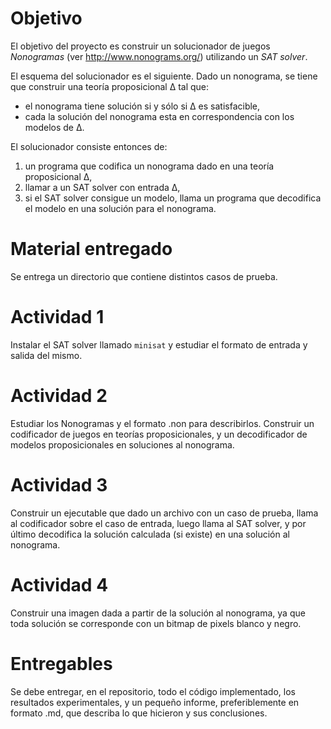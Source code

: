 # Objetivo

El objetivo del proyecto es construir un solucionador de juegos *Nonogramas*
(ver http://www.nonograms.org/) utilizando un *SAT solver*.

El esquema del solucionador es el siguiente. Dado un nonograma, se tiene
que construir una teor&iacute;a proposicional &Delta; tal que:
* el nonograma tiene soluci&oacute;n si y s&oacute;lo si &Delta; es satisfacible,
* cada la soluci&oacute;n del nonograma esta en correspondencia con los modelos de &Delta;.

El solucionador consiste entonces de:
1. un programa que codifica un nonograma dado en una teor&iacute;a proposicional &Delta;,
2. llamar a un SAT solver con entrada &Delta;,
3. si el SAT solver consigue un modelo, llama un programa que decodifica el modelo en una soluci&oacute;n para el nonograma.

# Material entregado

Se entrega un directorio que contiene distintos casos de prueba.

# Actividad 1

Instalar el SAT solver llamado ```minisat``` y estudiar el formato de entrada y salida del mismo.

# Actividad 2

Estudiar los Nonogramas y el formato .non para describirlos. Construir un codificador de juegos en teor&iacute;as proposicionales,
y un decodificador de modelos proposicionales en soluciones al nonograma.

# Actividad 3

Construir un ejecutable que dado un archivo con un caso de prueba, llama al codificador
sobre el caso de entrada, luego llama al SAT solver, y por &uacute;ltimo decodifica la
soluci&oacute;n calculada (si existe) en una soluci&oacute;n al nonograma.

# Actividad 4

Construir una imagen dada a partir de la soluci&oacute;n al nonograma, ya que toda
soluci&oacute;n se corresponde con un bitmap de pixels blanco y negro.

# Entregables

Se debe entregar, en el repositorio, todo el c&oacute;digo implementado,
los resultados experimentales, y un peque&ntilde;o informe, preferiblemente
en formato .md, que describa lo que hicieron y sus conclusiones.

